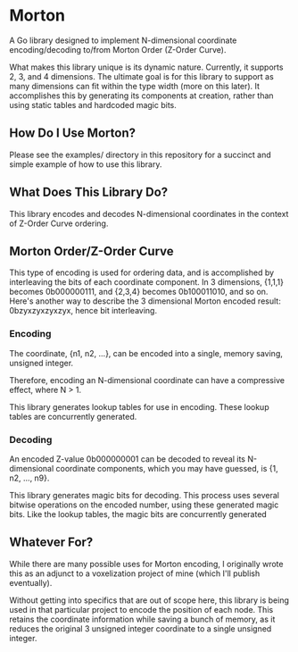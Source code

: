 # Morton
  A Go library designed to implement N-dimensional coordinate encoding/decoding to/from Morton Order (Z-Order Curve).

  What makes this library unique is its dynamic nature. Currently, it supports 2, 3, and 4 dimensions. The ultimate goal is for this library to support as many dimensions can fit within the type width (more on this later). It accomplishes this by generating its components at creation, rather than using static tables and hardcoded magic bits.

## How Do I Use Morton?
  Please see the examples/ directory in this repository for a succinct and simple example of how to use this library.

## What Does This Library Do?
  This library encodes and decodes N-dimensional coordinates in the context of Z-Order Curve ordering.

## Morton Order/Z-Order Curve
  This type of encoding is used for ordering data, and is accomplished by interleaving the bits of each coordinate component. In 3 dimensions, {1,1,1} becomes 0b000000111, and {2,3,4} becomes 0b100011010, and so on. Here's another way to describe the 3 dimensional Morton encoded result: 0bzyxzyxzyxzyx, hence bit interleaving.

### Encoding
  The coordinate, {n1, n2, ...}, can be encoded into a single, memory saving, unsigned integer.

  Therefore, encoding an N-dimensional coordinate can have a compressive effect, where N > 1.

  This library generates lookup tables for use in encoding. These lookup tables are concurrently generated.

### Decoding
  An encoded Z-value 0b000000001 can be decoded to reveal its N-dimensional coordinate components, which you may have guessed, is {1, n2, ..., n9}.

  This library generates magic bits for decoding. This process uses several bitwise operations on the encoded number, using these generated magic bits. Like the lookup tables, the magic bits are concurrently generated

## Whatever For?
  While there are many possible uses for Morton encoding, I originally wrote this as an adjunct to a voxelization project of mine (which I'll publish eventually).

  Without getting into specifics that are out of scope here, this library is being used in that particular project to encode the position of each node. This retains the coordinate information while saving a bunch of memory, as it reduces the original 3 unsigned integer coordinate to a single unsigned integer.
